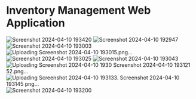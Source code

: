 # Inventory Management Web Application

![Screenshot 2024-04-10 193420](https://github.com/Ramkumar-Rangasamy/Inventory-Management/assets/125209102/94518ef5-d82c-42ac-8967-c6f4dbaee372)
![Screenshot 2024-04-10 192947](https://github.com/Ramkumar-Rangasamy/Inventory-Management/assets/125209102/38619417-512d-4b58-907f-5c01b66c014d)
![Screenshot 2024-04-10 193003](https://github.com/Ramkumar-Rangasamy/Inventory-Management/assets/125209102/18059657-c429-4025-871c-3b151b62d8d5)
![Uploading Screenshot 2024-04-10 193015.png…]()
![Screenshot 2024-04-10 193025](https://github.com/Ramkumar-Rangasamy/Inventory-Management/assets/125209102/e7e8bad2-d95f-49cd-8126-53196329a3a3)
![Screenshot 2024-04-10 193043](https://github.com/Ramkumar-Rangasamy/Inventory-Management/assets/125209102/14d46701-3cb9-40f3-b724-a9dc1f44ac32)
![Uploading Screenshot 2024-04-10 1930
![Screenshot 2024-04-10 193121](https://github.com/Ramkumar-Rangasamy/Inventory-Management/assets/125209102/581047ea-2c83-4227-9b81-e5f630fb28ad)
52.png…]()
![Uploading Screenshot 2024-04-10 193133.
![Screenshot 2024-04-10 193145](https://github.com/Ramkumar-Rangasamy/Inventory-Management/assets/125209102/a0f074c5-0751-4755-b7f4-cfa8bc3d25bf)
png…]()
![Screenshot 2024-04-10 193200](https://github.com/Ramkumar-Rangasamy/Inventory-Management/assets/125209102/00ac4cc7-db90-4731-b3b3-a661bb71cab2)
